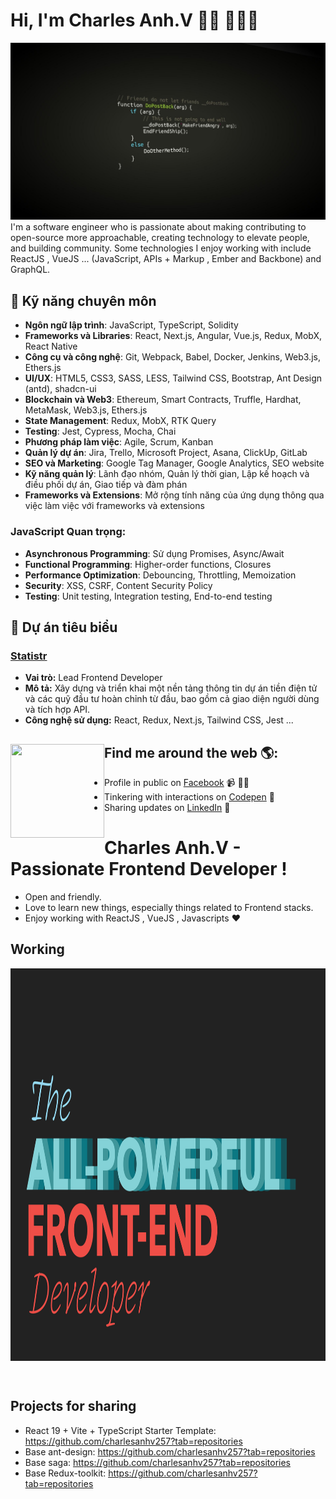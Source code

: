 # Hi, I'm Charles Anh.V 👋🏾 👩🏾‍💻

<img src="https://github.com/charlesanhv257/charlesanhv257/blob/main/wp9641785.jpg?raw=true" alt="frontend developer by charlesAnh.V">
I'm a software engineer who is passionate about making contributing to open-source more approachable, creating technology to elevate people, and building community. Some technologies I enjoy working with include ReactJS , VueJS ... (JavaScript, APIs + Markup , Ember and Backbone) and GraphQL.

## 🚀 Kỹ năng chuyên môn

- **Ngôn ngữ lập trình**: JavaScript, TypeScript, Solidity
- **Frameworks và Libraries**: React, Next.js, Angular, Vue.js, Redux, MobX, React Native
- **Công cụ và công nghệ**: Git, Webpack, Babel, Docker, Jenkins, Web3.js, Ethers.js
- **UI/UX**: HTML5, CSS3, SASS, LESS, Tailwind CSS, Bootstrap, Ant Design (antd), shadcn-ui
- **Blockchain và Web3**: Ethereum, Smart Contracts, Truffle, Hardhat, MetaMask, Web3.js, Ethers.js
- **State Management**: Redux, MobX, RTK Query
- **Testing**: Jest, Cypress, Mocha, Chai
- **Phương pháp làm việc**: Agile, Scrum, Kanban
- **Quản lý dự án**: Jira, Trello, Microsoft Project, Asana, ClickUp, GitLab
- **SEO và Marketing**: Google Tag Manager, Google Analytics, SEO website
- **Kỹ năng quản lý**: Lãnh đạo nhóm, Quản lý thời gian, Lập kế hoạch và điều phối dự án, Giao tiếp và đàm phán
- **Frameworks và Extensions**: Mở rộng tính năng của ứng dụng thông qua việc làm việc với frameworks và extensions


### JavaScript Quan trọng:
- **Asynchronous Programming**: Sử dụng Promises, Async/Await
- **Functional Programming**: Higher-order functions, Closures
- **Performance Optimization**: Debouncing, Throttling, Memoization
- **Security**: XSS, CSRF, Content Security Policy
- **Testing**: Unit testing, Integration testing, End-to-end testing

## 🌟 Dự án tiêu biểu
### [Statistr](https://statistr.com/)
- **Vai trò:** Lead Frontend Developer
- **Mô tả:** Xây dựng và triển khai một nền tảng thông tin dự án tiền điện tử và các quỹ đầu tư hoàn chỉnh từ đầu, bao gồm cả giao diện người dùng và tích hợp API.
- **Công nghệ sử dụng:** React, Redux, Next.js, Tailwind CSS, Jest ...

## Find me around the web 🌎: <a href="https://github.com/sponsors/M0nica"><img align="left" width="150" height="150" src="https://github.com/M0nica/M0nica/blob/main/octomonica/m0nica-octocat-rotating.gif?raw=true"></a>
- Profile in public on <a href="https://www.facebook.com/developer257/">Facebook</a> 📹 ✍🏾
- Tinkering with interactions on <a href="https://codepen.io/charlesanhv257"> Codepen</a> 🏓
- Sharing updates on <a href="https://www.linkedin.com/in/anhv-charles-325124233/">LinkedIn</a> 💼



# Charles Anh.V - Passionate Frontend Developer !

- Open and friendly.
- Love to learn new things, especially things related to Frontend stacks.
- Enjoy working with ReactJS , VueJS , Javascripts ❤

## Working 
<a href="https://github.com/charlesanhv257"><img align="center" width="100%" height="628" src="https://github.com/charlesanhv257/charlesanhv257/blob/main/wp9641797.png?raw=true"></a>

<br />

## Projects for sharing

- React 19 + Vite + TypeScript Starter Template: https://github.com/charlesanhv257?tab=repositories
- Base ant-design: https://github.com/charlesanhv257?tab=repositories
- Base saga: https://github.com/charlesanhv257?tab=repositories
- Base Redux-toolkit: https://github.com/charlesanhv257?tab=repositories
